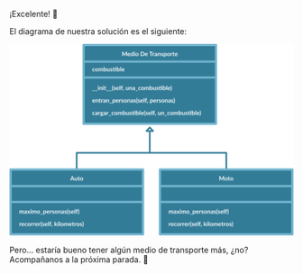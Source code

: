¡Excelente! :clap: 

El diagrama de nuestra solución es el siguiente: 

<img src="https://raw.githubusercontent.com/MumukiProject/mumuki-guia-python3-herencia-python-v-2021/master/assets/clases_4_1647973990829.8.svg" alt="clases_4_1647973990829.8.svg" width="600px" height="auto">

Pero... estaría bueno tener algún medio de transporte más, ¿no? Acompañanos a la próxima parada. :bus: